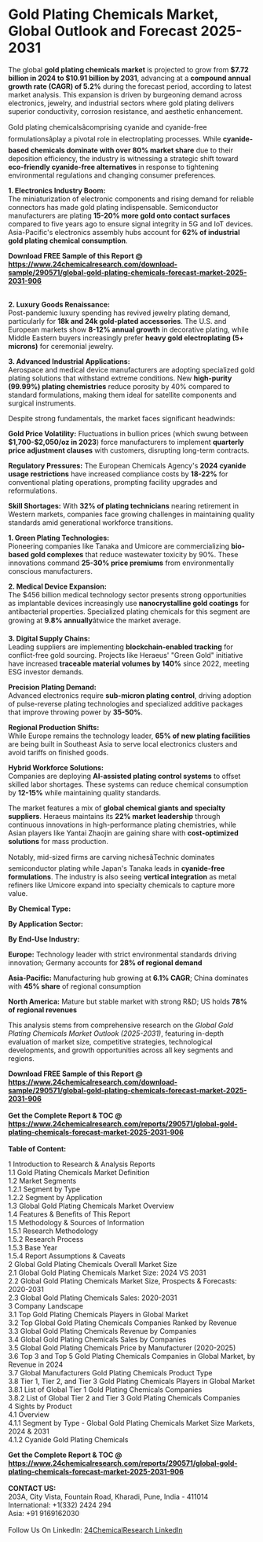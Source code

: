 <h1>Gold Plating Chemicals Market, Global Outlook and Forecast 2025-2031</h1><p>The global <strong>gold plating chemicals market</strong> is projected to grow from <strong>$7.72 billion in 2024 to $10.91 billion by 2031</strong>, advancing at a <strong>compound annual growth rate (CAGR) of 5.2%</strong> during the forecast period, according to latest market analysis. This expansion is driven by burgeoning demand across electronics, jewelry, and industrial sectors where gold plating delivers superior conductivity, corrosion resistance, and aesthetic enhancement.</p><p>Gold plating chemicalsâcomprising cyanide and cyanide-free formulationsâplay a pivotal role in electroplating processes. While <strong>cyanide-based chemicals dominate with over 80% market share</strong> due to their deposition efficiency, the industry is witnessing a strategic shift toward <strong>eco-friendly cyanide-free alternatives</strong> in response to tightening environmental regulations and changing consumer preferences.</p><p><strong>1. Electronics Industry Boom:</strong><br>
The miniaturization of electronic components and rising demand for reliable connectors has made gold plating indispensable. Semiconductor manufacturers are plating <strong>15-20% more gold onto contact surfaces</strong> compared to five years ago to ensure signal integrity in 5G and IoT devices. Asia-Pacific's electronics assembly hubs account for <strong>62% of industrial gold plating chemical consumption</strong>.</p><div><b>Download FREE Sample of this Report @ 
            <a href="https://www.24chemicalresearch.com/download-sample/290571/global-gold-plating-chemicals-forecast-market-2025-2031-906">
            https://www.24chemicalresearch.com/download-sample/290571/global-gold-plating-chemicals-forecast-market-2025-2031-906</a></b></div><br><p><strong>2. Luxury Goods Renaissance:</strong><br>
Post-pandemic luxury spending has revived jewelry plating demand, particularly for <strong>18k and 24k gold-plated accessories</strong>. The U.S. and European markets show <strong>8-12% annual growth</strong> in decorative plating, while Middle Eastern buyers increasingly prefer <strong>heavy gold electroplating (5+ microns)</strong> for ceremonial jewelry.</p><p><strong>3. Advanced Industrial Applications:</strong><br>
Aerospace and medical device manufacturers are adopting specialized gold plating solutions that withstand extreme conditions. New <strong>high-purity (99.99%) plating chemistries</strong> reduce porosity by 40% compared to standard formulations, making them ideal for satellite components and surgical instruments.</p><p>Despite strong fundamentals, the market faces significant headwinds:</p><p><strong>Gold Price Volatility:</strong> Fluctuations in bullion prices (which swung between <strong>$1,700-$2,050/oz in 2023</strong>) force manufacturers to implement <strong>quarterly price adjustment clauses</strong> with customers, disrupting long-term contracts.</p><p><strong>Regulatory Pressures:</strong> The European Chemicals Agency's <strong>2024 cyanide usage restrictions</strong> have increased compliance costs by <strong>18-22%</strong> for conventional plating operations, prompting facility upgrades and reformulations.</p><p><strong>Skill Shortages:</strong> With <strong>32% of plating technicians</strong> nearing retirement in Western markets, companies face growing challenges in maintaining quality standards amid generational workforce transitions.</p><p><strong>1. Green Plating Technologies:</strong><br>
Pioneering companies like Tanaka and Umicore are commercializing <strong>bio-based gold complexes</strong> that reduce wastewater toxicity by 90%. These innovations command <strong>25-30% price premiums</strong> from environmentally conscious manufacturers.</p><p><strong>2. Medical Device Expansion:</strong><br>
The $456 billion medical technology sector presents strong opportunities as implantable devices increasingly use <strong>nanocrystalline gold coatings</strong> for antibacterial properties. Specialized plating chemicals for this segment are growing at <strong>9.8% annually</strong>âtwice the market average.</p><p><strong>3. Digital Supply Chains:</strong><br>
Leading suppliers are implementing <strong>blockchain-enabled tracking</strong> for conflict-free gold sourcing. Projects like Heraeus' "Green Gold" initiative have increased <strong>traceable material volumes by 140%</strong> since 2022, meeting ESG investor demands.</p><p><strong>Precision Plating Demand:</strong><br>
	Advanced electronics require <strong>sub-micron plating control</strong>, driving adoption of pulse-reverse plating technologies and specialized additive packages that improve throwing power by <strong>35-50%</strong>.</p><p><strong>Regional Production Shifts:</strong><br>
	While Europe remains the technology leader, <strong>65% of new plating facilities</strong> are being built in Southeast Asia to serve local electronics clusters and avoid tariffs on finished goods.</p><p><strong>Hybrid Workforce Solutions:</strong><br>
	Companies are deploying <strong>AI-assisted plating control systems</strong> to offset skilled labor shortages. These systems can reduce chemical consumption by <strong>12-15%</strong> while maintaining quality standards.</p><p>The market features a mix of <strong>global chemical giants and specialty suppliers</strong>. Heraeus maintains its <strong>22% market leadership</strong> through continuous innovations in high-performance plating chemistries, while Asian players like Yantai Zhaojin are gaining share with <strong>cost-optimized solutions</strong> for mass production.</p><p>Notably, mid-sized firms are carving nichesâTechnic dominates semiconductor plating while Japan's Tanaka leads in <strong>cyanide-free formulations</strong>. The industry is also seeing <strong>vertical integration</strong> as metal refiners like Umicore expand into specialty chemicals to capture more value.</p><p><strong>By Chemical Type:</strong></p><p><strong>By Application Sector:</strong></p><p><strong>By End-Use Industry:</strong></p><p><strong>Europe:</strong> Technology leader with strict environmental standards driving innovation; Germany accounts for <strong>28% of regional demand</strong></p><p><strong>Asia-Pacific:</strong> Manufacturing hub growing at <strong>6.1% CAGR</strong>; China dominates with <strong>45% share</strong> of regional consumption</p><p><strong>North America:</strong> Mature but stable market with strong R&amp;D; US holds <strong>78% of regional revenues</strong></p><p>This analysis stems from comprehensive research on the <em>Global Gold Plating Chemicals Market Outlook (2025-2031)</em>, featuring in-depth evaluation of market size, competitive strategies, technological developments, and growth opportunities across all key segments and regions.</p><div><b>Download FREE Sample of this Report @ 
            <a href="https://www.24chemicalresearch.com/download-sample/290571/global-gold-plating-chemicals-forecast-market-2025-2031-906">
            https://www.24chemicalresearch.com/download-sample/290571/global-gold-plating-chemicals-forecast-market-2025-2031-906</a></b></div><br><div><b>Get the Complete Report & TOC @ 
            <a href="https://www.24chemicalresearch.com/reports/290571/global-gold-plating-chemicals-forecast-market-2025-2031-906">
            https://www.24chemicalresearch.com/reports/290571/global-gold-plating-chemicals-forecast-market-2025-2031-906</a></b></div><br>
            <b>Table of Content:</b><p>1 Introduction to Research & Analysis Reports<br />
 1.1 Gold Plating Chemicals Market Definition<br />
 1.2 Market Segments<br />
 1.2.1 Segment by Type<br />
 1.2.2 Segment by Application<br />
 1.3 Global Gold Plating Chemicals Market Overview<br />
 1.4 Features & Benefits of This Report<br />
 1.5 Methodology & Sources of Information<br />
 1.5.1 Research Methodology<br />
 1.5.2 Research Process<br />
 1.5.3 Base Year<br />
 1.5.4 Report Assumptions & Caveats<br />
2 Global Gold Plating Chemicals Overall Market Size<br />
 2.1 Global Gold Plating Chemicals Market Size: 2024 VS 2031<br />
 2.2 Global Gold Plating Chemicals Market Size, Prospects & Forecasts: 2020-2031<br />
 2.3 Global Gold Plating Chemicals Sales: 2020-2031<br />
3 Company Landscape<br />
 3.1 Top Gold Plating Chemicals Players in Global Market<br />
 3.2 Top Global Gold Plating Chemicals Companies Ranked by Revenue<br />
 3.3 Global Gold Plating Chemicals Revenue by Companies<br />
 3.4 Global Gold Plating Chemicals Sales by Companies<br />
 3.5 Global Gold Plating Chemicals Price by Manufacturer (2020-2025)<br />
 3.6 Top 3 and Top 5 Gold Plating Chemicals Companies in Global Market, by Revenue in 2024<br />
 3.7 Global Manufacturers Gold Plating Chemicals Product Type<br />
 3.8 Tier 1, Tier 2, and Tier 3 Gold Plating Chemicals Players in Global Market<br />
 3.8.1 List of Global Tier 1 Gold Plating Chemicals Companies<br />
 3.8.2 List of Global Tier 2 and Tier 3 Gold Plating Chemicals Companies<br />
4 Sights by Product<br />
 4.1 Overview<br />
 4.1.1 Segment by Type - Global Gold Plating Chemicals Market Size Markets, 2024 & 2031<br />
 4.1.2 Cyanide Gold Plating Chemicals</p><div><b>Get the Complete Report & TOC @ 
            <a href="https://www.24chemicalresearch.com/reports/290571/global-gold-plating-chemicals-forecast-market-2025-2031-906">
            https://www.24chemicalresearch.com/reports/290571/global-gold-plating-chemicals-forecast-market-2025-2031-906</a></b></div><br><b>CONTACT US:</b><br>
            203A, City Vista, Fountain Road, Kharadi, Pune, India - 411014<br>
            International: +1(332) 2424 294<br>
            Asia: +91 9169162030 <br><br>
            Follow Us On LinkedIn: <a href="https://www.linkedin.com/company/24chemicalresearch/">24ChemicalResearch LinkedIn</a>